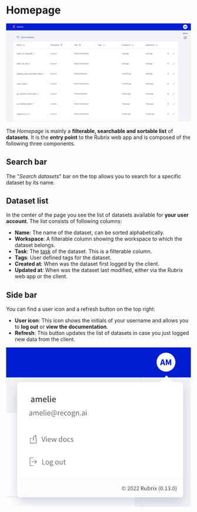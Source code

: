 # Homepage

![Screenshot of the Homepage](../../_static/reference/webapp/homepage.png)

The _Homepage_ is mainly a **filterable, searchable and sortable list** of **datasets**.
It is the **entry point** to the Rubrix web app and is composed of the following three components.

## Search bar

The "_Search datasets_" bar on the top allows you to search for a specific dataset by its name.

## Dataset list

In the center of the page you see the list of datasets available for **your user account**.
The list consists of following columns:

- **Name**: The name of the dataset, can be sorted alphabetically.
- **Workspace**: A filterable column showing the workspace to which the dataset belongs.
- **Task**: The [task](../../guides/task_examples.ipynb) of the dataset. This is a filterable column.
- **Tags**: User defined tags for the dataset.
- **Created at**: When was the dataset first logged by the client.
- **Updated at**: When was the dataset last modified, either via the Rubrix web app or the client.

## Side bar

You can find a user icon and a refresh button on the top right:

- **User icon**: This icon shows the initials of your username and allows you to **log out** or **view the documentation**.
- **Refresh**: This button updates the list of datasets in case you just logged new data from the client.

![The User icon](../../_static/reference/webapp/user_icon.png)